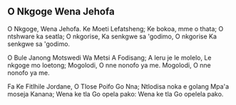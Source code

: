 ## O Nkgoge Wena Jehofa

O Nkgoge, Wena Jehofa. Ke Moeti Lefatsheng;
Ke bokoa, mme o thata; O ntshware ka seatla;
O nkgorise, Ka senkgwe sa 'godimo, O nkgorise
Ka senkgwe sa 'godimo.

O Bule Janong Motswedi Wa Metsi A Fodisang;
A leru je le molelo, Le nkgoge mo loetong;
Mogolodi, O nne nonofo ya me. Mogolodi,
O nne nonofo ya me.

Fa Ke Fitlhile Jordane, O Tlose Poifo Go Nna;
Ntlodisa noka e golang Mpa'a moseja Kanana;
Wena ke tla Go opela pako: Wena ke tla
Go opelela pako.

